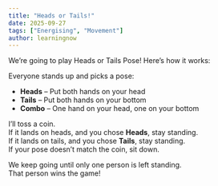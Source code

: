 ```yaml
---
title: "Heads or Tails!"
date: 2025-09-27
tags: ["Energising", "Movement"]
author: learningnow
---
```


We’re going to play Heads or Tails Pose! Here’s how it works:

Everyone stands up and picks a pose:

- **Heads** – Put both hands on your head
- **Tails** – Put both hands on your bottom
- **Combo** – One hand on your head, one on your bottom

I’ll toss a coin.  
If it lands on heads, and you chose **Heads**, stay standing.  
If it lands on tails, and you chose **Tails**, stay standing.  
If your pose doesn’t match the coin, sit down.

We keep going until only one person is left standing.  
That person wins the game!

